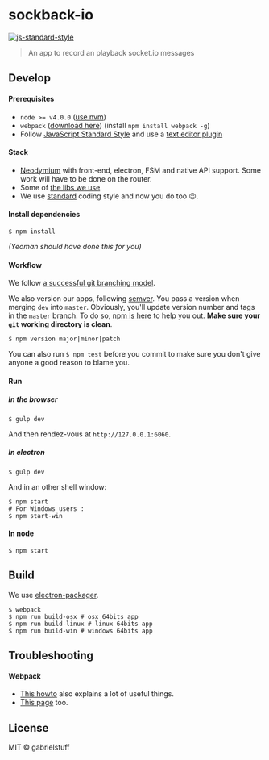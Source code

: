 # sockback-io

[![js-standard-style](https://img.shields.io/badge/code%20style-standard-brightgreen.svg)](http://standardjs.com/)

> An app to record an playback socket.io messages


## Develop

#### Prerequisites

* `node >= v4.0.0` ([use nvm](https://github.com/creationix/nvm))
* `webpack` ([download here](https://github.com/webpack/webpack)) (install `npm install webpack -g`)
* Follow [JavaScript Standard Style](https://github.com/feross/standard) and use a [text editor plugin](https://github.com/feross/standard#text-editor-plugins)

#### Stack

- [Neodymium](https://github.com/soixantecircuits/neodymium) with front-end, electron, FSM and native API support. Some work will have to be done on the router.
- Some of [the libs we use](https://github.com/soixantecircuits/awesome-app-js).
- We use [standard](https://github.com/feross/standard) coding style and now you do too 😉.

#### Install dependencies

```
$ npm install
```
*(Yeoman should have done this for you)*

#### Workflow

We follow [a successful git branching model](http://nvie.com/posts/a-successful-git-branching-model/).

We also version our apps, following [semver](http://semver.org/). You pass a version when merging `dev` into `master`. Obviously, you'll update version number and tags in the `master` branch.
To do so, [npm is here](https://docs.npmjs.com/cli/version) to help you out. **Make sure your `git` working directory is clean**.

```
$ npm version major|minor|patch
```

You can also run `$ npm test` before you commit to make sure you don't give anyone a good reason to blame you.

#### Run

##### In the browser

```
$ gulp dev
```
And then rendez-vous at `http://127.0.0.1:6060`.

##### In electron

```
$ gulp dev
```

And in an other shell window:

```
$ npm start
# For Windows users :
$ npm start-win
```

#### In node
```
$ npm start
```

## Build

We use [electron-packager](https://github.com/maxogden/electron-packager).

```
$ webpack
$ npm run build-osx # osx 64bits app
$ npm run build-linux # linux 64bits app
$ npm run build-win # windows 64bits app
```

## Troubleshooting

#### Webpack

- [This howto](https://github.com/petehunt/webpack-howto) also explains a lot of useful things.
- [This page](https://github.com/webpack/docs/wiki/shimming-modules) too.

## License

MIT © gabrielstuff
